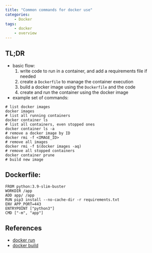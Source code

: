 ```yaml
---
title: "Common commands for docker use"
categories:
    - Docker
tags:
    - docker
    - overview
---
```


## TL;DR
- basic flow:
    1. write code to run in a container, and add a requirements file if needed
    2. create a `Dockerfile` to manage the container execution
    3. build a docker image using the `Dockerfile` and the code
    4. create and run the container using the docker image
- example set of commands:
```
# list docker images
docker images 
# list all running containers
docker container ls
# list all containers, even stopped ones
docker container ls -a
# remove a docker image by ID
docker rmi -f <IMAGE_ID>
# remove all images
docker rmi -f $(docker images -aq)
# remove all stopped containers
docker container prune
# build new image 
```

## Dockerfile:

```
FROM python:3.9-slim-buster
WORKDIR /app
ADD app/ /app
RUN pip3 install --no-cache-dir -r requirements.txt
ENV APP_PORT=443
ENTRYPOINT ["python3"]
CMD ["-m", "app"]
```

## References
- [docker run](https://docs.docker.com/engine/reference/commandline/run/)
- [docker build](https://docs.docker.com/engine/reference/commandline/build/)